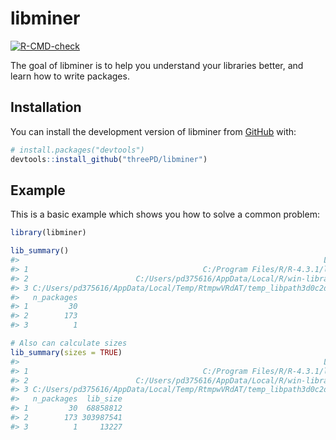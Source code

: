 
<!-- README.md is generated from README.Rmd. Please edit that file -->

# libminer

<!-- badges: start -->

[![R-CMD-check](https://github.com/threePD/libminer/actions/workflows/R-CMD-check.yaml/badge.svg)](https://github.com/threePD/libminer/actions/workflows/R-CMD-check.yaml)

<!-- badges: end -->

The goal of libminer is to help you understand your libraries better,
and learn how to write packages.

## Installation

You can install the development version of libminer from
[GitHub](https://github.com/) with:

``` r
# install.packages("devtools")
devtools::install_github("threePD/libminer")
```

## Example

This is a basic example which shows you how to solve a common problem:

``` r
library(libminer)

lib_summary()
#>                                                                    Library
#> 1                                       C:/Program Files/R/R-4.3.1/library
#> 2                        C:/Users/pd375616/AppData/Local/R/win-library/4.3
#> 3 C:/Users/pd375616/AppData/Local/Temp/RtmpwVRdAT/temp_libpath3d0c2dfc3970
#>   n_packages
#> 1         30
#> 2        173
#> 3          1

# Also can calculate sizes
lib_summary(sizes = TRUE)
#>                                                                    Library
#> 1                                       C:/Program Files/R/R-4.3.1/library
#> 2                        C:/Users/pd375616/AppData/Local/R/win-library/4.3
#> 3 C:/Users/pd375616/AppData/Local/Temp/RtmpwVRdAT/temp_libpath3d0c2dfc3970
#>   n_packages  lib_size
#> 1         30  68858812
#> 2        173 303987541
#> 3          1     13227
```
